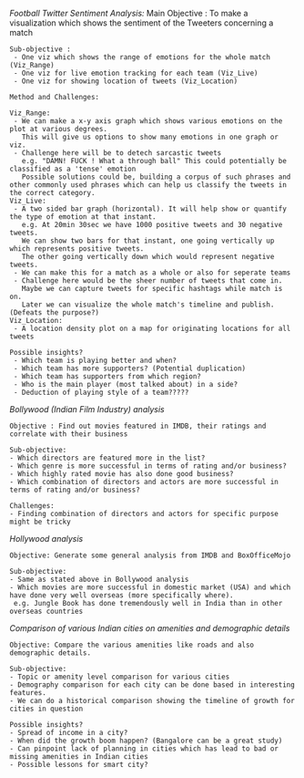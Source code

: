 *Football Twitter Sentiment Analysis:*
	Main Objective : To make a visualization which shows the sentiment of the Tweeters concerning a match

	Sub-objective :
	 - One viz which shows the range of emotions for the whole match (Viz_Range)
	 - One viz for live emotion tracking for each team (Viz_Live)
	 - One viz for showing location of tweets (Viz_Location)

	Method and Challenges:

	Viz_Range:
	 - We can make a x-y axis graph which shows various emotions on the plot at various degrees. 
	   This will give us options to show many emotions in one graph or viz. 
	 - Challenge here will be to detech sarcastic tweets
	   e.g. "DAMN! FUCK ! What a through ball" This could potentially be classified as a 'tense' emotion
	   Possible solutions could be, building a corpus of such phrases and other commonly used phrases which can help us classify the tweets in the correct category.
	Viz_Live:
	 - A two sided bar graph (horizontal). It will help show or quantify the type of emotion at that instant.
	   e.g. At 20min 30sec we have 1000 positive tweets and 30 negative tweets. 
	   We can show two bars for that instant, one going vertically up which represents positive tweets.
	   The other going vertically down which would represent negative tweets.
	 - We can make this for a match as a whole or also for seperate teams
	 - Challenge here would be the sheer number of tweets that come in. 
	   Maybe we can capture tweets for specific hashtags while match is on. 
	   Later we can visualize the whole match's timeline and publish. (Defeats the purpose?)
	Viz_Location:
	 - A location density plot on a map for originating locations for all tweets

	Possible insights?
	 - Which team is playing better and when?
	 - Which team has more supporters? (Potential duplication)
	 - Which team has supporters from which region?
	 - Who is the main player (most talked about) in a side?
	 - Deduction of playing style of a team?????


*Bollywood (Indian Film Industry) analysis*

	Objective : Find out movies featured in IMDB, their ratings and correlate with their business

	Sub-objective:
	- Which directors are featured more in the list?
	- Which genre is more successful in terms of rating and/or business?
	- Which highly rated movie has also done good business?
	- Which combination of directors and actors are more successful in terms of rating and/or business?

    Challenges:
    - Finding combination of directors and actors for specific purpose might be tricky

*Hollywood analysis*

	Objective: Generate some general analysis from IMDB and BoxOfficeMojo

	Sub-objective:
	- Same as stated above in Bollywood analysis
	- Which movies are more successful in domestic market (USA) and which have done very well overseas (more specifically where).
	 e.g. Jungle Book has done tremendously well in India than in other overseas countries


*Comparison of various Indian cities on amenities and demographic details*

	Objective: Compare the various amenities like roads and also demographic details.

	Sub-objective:
	- Topic or amenity level comparison for various cities
	- Demography comparison for each city can be done based in interesting features.
	- We can do a historical comparison showing the timeline of growth for cities in question

	Possible insights?
	- Spread of income in a city?
	- When did the growth boom happen? (Bangalore can be a great study)
	- Can pinpoint lack of planning in cities which has lead to bad or missing amenities in Indian cities
	- Possible lessons for smart city?




